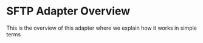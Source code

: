 # SFTP Adapter Overview

This is the overview of this adapter where we explain how it works in simple terms